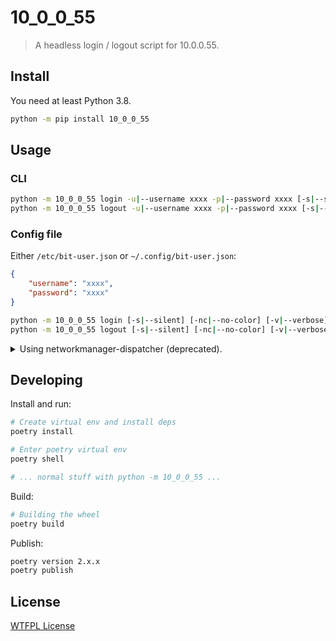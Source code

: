 # 10_0_0_55

> A headless login / logout script for 10.0.0.55.

## Install

You need at least Python 3.8.

```bash
python -m pip install 10_0_0_55
```

## Usage

### CLI

```bash
python -m 10_0_0_55 login -u|--username xxxx -p|--password xxxx [-s|--silent] [-nc|--no-color] [-v|--verbose]
python -m 10_0_0_55 logout -u|--username xxxx -p|--password xxxx [-s|--silent] [-nc|--no-color] [-v|--verbose]
```

### Config file

Either `/etc/bit-user.json` or `~/.config/bit-user.json`:

```json
{
    "username": "xxxx",
    "password": "xxxx"
}
```

```bash
python -m 10_0_0_55 login [-s|--silent] [-nc|--no-color] [-v|--verbose]
python -m 10_0_0_55 logout [-s|--silent] [-nc|--no-color] [-v|--verbose]
```

<details>
<summary>Using networkmanager-dispatcher (deprecated).</summary>

### 使用 NetworkManager-dispacher

将 `10_0_0_55.py` 复制为 `/usr/bin/bit-login`，权限+x

将 `login-bit.sh` 复制到 `/etc/NetworkManager/dispatcher.d/`

将配置文件保存在 `/etc/bit-user.json`

start 并且 enable NetworkManager-dispatcher

</details>

## Developing

Install and run:

```bash
# Create virtual env and install deps
poetry install

# Enter poetry virtual env
poetry shell

# ... normal stuff with python -m 10_0_0_55 ...
```

Build:

```bash
# Building the wheel
poetry build
```

Publish:

```bash
poetry version 2.x.x
poetry publish
```

## License

[WTFPL License](LICENSE)
